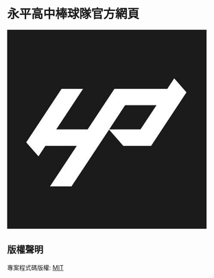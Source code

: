 <h1>永平高中棒球隊官方網頁</h1>
<img src="src/assets/images/logo.jpg">
<h2>版權聲明</h2>
<p>專案程式碼版權: <a href="LICENSE">MIT</a></p>
